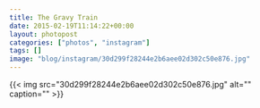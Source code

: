 ```yaml
---
title: The Gravy Train
date: 2015-02-19T11:14:22+00:00
layout: photopost
categories: ["photos", "instagram"]
tags: []
image: "blog/instagram/30d299f28244e2b6aee02d302c50e876.jpg"
---
```


{{< img src="30d299f28244e2b6aee02d302c50e876.jpg" alt="" caption="" >}}



